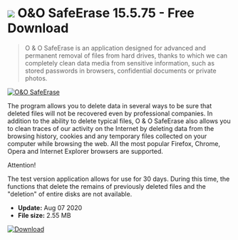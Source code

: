 # ![](https://cdn.softexe.net/static/icon/b/o-o-safeerase-8321.png) O&O SafeErase 15.5.75 - Free Download

> O &amp; O SafeErase is an application designed for advanced and permanent removal of files from hard drives, thanks to which we can completely clean data media from sensitive information, such as stored passwords in browsers, confidential documents or private photos.

[![O&O SafeErase](https://gallery.dpcdn.pl/imgc/Tools/58140/g_-_420x350_1.5_-_x20150410100810_0.jpg)](https://softexe.net/win/disks-files/other/o-o-safeerase:hcbp.html)

The program allows you to delete data in several ways to be sure that deleted files will not be recovered even by professional companies. In addition to the ability to delete typical files, O &amp; O SafeErase also allows you to clean traces of our activity on the Internet by deleting data from the browsing history, cookies and any temporary files collected on your computer while browsing the web. All the most popular Firefox, Chrome, Opera and Internet Explorer browsers are supported.
 
 Attention!
 
 The test version application allows for use for 30 days. During this time, the functions that delete the remains of previously deleted files and the "deletion" of entire disks are not available.


- **Update:** Aug 07 2020
- **File size:** 2.55 MB

[![Download](https://cdn.softexe.net/static/img/download.png)](https://softexe.net/win/disks-files/other/o-o-safeerase:hcbp.html)

